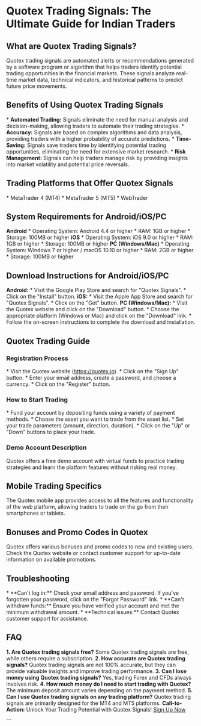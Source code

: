 # Quotex Trading Signals: The Ultimate Guide for Indian Traders

## What are Quotex Trading Signals?

Quotex trading signals are automated alerts or recommendations generated
by a software program or algorithm that helps traders identify potential
trading opportunities in the financial markets. These signals analyze
real-time market data, technical indicators, and historical patterns to
predict future price movements.

## Benefits of Using Quotex Trading Signals

\* **Automated Trading:** Signals eliminate the need for manual analysis
and decision-making, allowing traders to automate their trading
strategies. \* **Accuracy:** Signals are based on complex algorithms and
data analysis, providing traders with a higher probability of accurate
predictions. \* **Time-Saving:** Signals save traders time by
identifying potential trading opportunities, eliminating the need for
extensive market research. \* **Risk Management:** Signals can help
traders manage risk by providing insights into market volatility and
potential price reversals.

## Trading Platforms that Offer Quotex Signals

\* MetaTrader 4 (MT4) \* MetaTrader 5 (MT5) \* WebTrader

## System Requirements for Android/iOS/PC

**Android** \* Operating System: Android 4.4 or higher \* RAM: 1GB or
higher \* Storage: 100MB or higher **iOS** \* Operating System: iOS 9.0
or higher \* RAM: 1GB or higher \* Storage: 100MB or higher **PC
(Windows/Mac)** \* Operating System: Windows 7 or higher / macOS 10.10
or higher \* RAM: 2GB or higher \* Storage: 100MB or higher

## Download Instructions for Android/iOS/PC

**Android:** \* Visit the Google Play Store and search for "Quotex
Signals". \* Click on the "Install" button. **iOS:** \* Visit
the Apple App Store and search for "Quotex Signals". \* Click on
the "Get" button. **PC (Windows/Mac):** \* Visit the Quotex
website and click on the "Download" button. \* Choose the
appropriate platform (Windows or Mac) and click on the "Download"
link. \* Follow the on-screen instructions to complete the download and
installation.

## Quotex Trading Guide

### Registration Process

\* Visit the Quotex website (https://quotex.io). \* Click on the
"Sign Up" button. \* Enter your email address, create a password,
and choose a currency. \* Click on the "Register" button.

### How to Start Trading

\* Fund your account by depositing funds using a variety of payment
methods. \* Choose the asset you want to trade from the asset list. \*
Set your trade parameters (amount, direction, duration). \* Click on the
"Up" or "Down" buttons to place your trade.

### Demo Account Description

Quotex offers a free demo account with virtual funds to practice trading
strategies and learn the platform features without risking real money.

## Mobile Trading Specifics

The Quotex mobile app provides access to all the features and
functionality of the web platform, allowing traders to trade on the go
from their smartphones or tablets.

## Bonuses and Promo Codes in Quotex

Quotex offers various bonuses and promo codes to new and existing users.
Check the Quotex website or contact customer support for up-to-date
information on available promotions.

## Troubleshooting

\* \*\*Can\'t log in:\*\* Check your email address and password. If
you\'ve forgotten your password, click on the "Forgot Password"
link. \* \*\*Can\'t withdraw funds:\*\* Ensure you have verified your
account and met the minimum withdrawal amount. \* \*\*Technical
issues:\*\* Contact Quotex customer support for assistance.

## FAQ

**1. Are Quotex trading signals free?** Some Quotex trading signals are
free, while others require a subscription. **2. How accurate are Quotex
trading signals?** Quotex trading signals are not 100% accurate, but
they can provide valuable insights and improve trading performance. **3.
Can I lose money using Quotex trading signals?** Yes, trading Forex and
CFDs always involves risk. **4. How much money do I need to start
trading with Quotex?** The minimum deposit amount varies depending on
the payment method. **5. Can I use Quotex trading signals on any trading
platform?** Quotex trading signals are primarily designed for the MT4
and MT5 platforms. **Call-to-Action:** Unlock Your Trading Potential
with Quotex Signals! [Sign Up
Now](\%22https://traff.sbs/brokerqxsignup\%22)

\`\`\`

